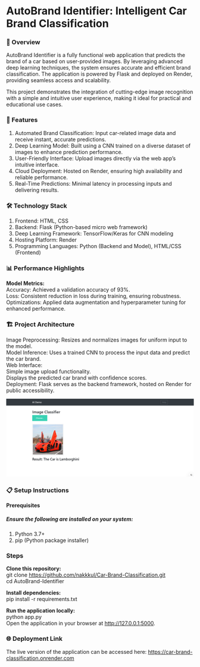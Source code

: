 # AutoBrand Identifier: Intelligent Car Brand Classification

### 📜 Overview <br>
AutoBrand Identifier is a fully functional web application that predicts the brand of a car based on user-provided images. By leveraging advanced deep learning techniques, the system ensures accurate and efficient brand classification. The application is powered by Flask and deployed on Render, providing seamless access and scalability.

This project demonstrates the integration of cutting-edge image recognition with a simple and intuitive user experience, making it ideal for practical and educational use cases.<br>

### 🚀 Features <br>
1. Automated Brand Classification: Input car-related image data and receive instant, accurate predictions.<br>
2. Deep Learning Model: Built using a CNN trained on a diverse dataset of images to enhance prediction performance.<br>
3. User-Friendly Interface: Upload images directly via the web app’s intuitive interface.<br>
4. Cloud Deployment: Hosted on Render, ensuring high availability and reliable performance.<br>
5. Real-Time Predictions: Minimal latency in processing inputs and delivering results.<br>

### 🛠️ Technology Stack<br>
1. Frontend: HTML, CSS<br>
2. Backend: Flask (Python-based micro web framework)<br>
3. Deep Learning Framework: TensorFlow/Keras for CNN modeling<br>
4. Hosting Platform: Render<br>
5. Programming Languages: Python (Backend and Model), HTML/CSS (Frontend)<br>

### 📊 Performance Highlights<br>
**Model Metrics:** <br>
Accuracy: Achieved a validation accuracy of 93%.<br>
Loss: Consistent reduction in loss during training, ensuring robustness.<br>
Optimizations: Applied data augmentation and hyperparameter tuning for enhanced performance.<br>

### 🏗️ Project Architecture<br>
Image Preprocessing: Resizes and normalizes images for uniform input to the model.<br>
Model Inference: Uses a trained CNN to process the input data and predict the car brand.<br>
Web Interface:<br>
Simple image upload functionality.<br>
Displays the predicted car brand with confidence scores.<br>
Deployment: Flask serves as the backend framework, hosted on Render for public accessibility.

![App Interface](./images/inter.png)

### 📋 Setup Instructions<br>
**Prerequisites** <br>
##### Ensure the following are installed on your system:<br>
1. Python 3.7+<br>
2. pip (Python package installer)<br>

### Steps<br>
**Clone this repository:** <br>
git clone https://github.com/nakkkul/Car-Brand-Classification.git  
cd AutoBrand-Identifier<br>

**Install dependencies:** <br>
pip install -r requirements.txt <br>

**Run the application locally:** <br>
python app.py  <br>
Open the application in your browser at http://127.0.0.1:5000.

### 🌐 Deployment Link <br>
The live version of the application can be accessed here: https://car-brand-classification.onrender.com

